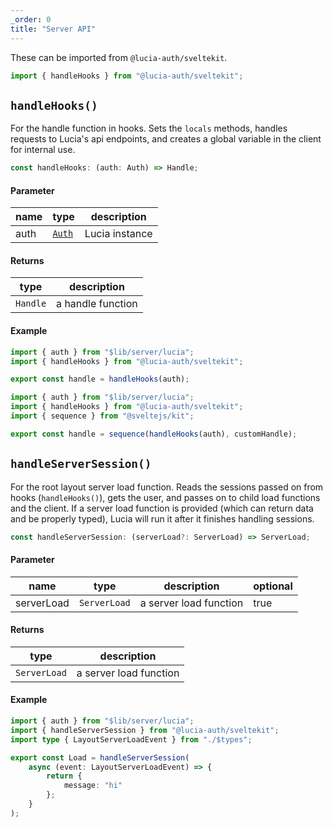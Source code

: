 ```yaml
---
_order: 0
title: "Server API"
---
```


These can be imported from `@lucia-auth/sveltekit`.

```ts
import { handleHooks } from "@lucia-auth/sveltekit";
```

## `handleHooks()`

For the handle function in hooks. Sets the `locals` methods, handles requests to Lucia's api endpoints, and creates a global variable in the client for internal use.

```ts
const handleHooks: (auth: Auth) => Handle;
```

#### Parameter

| name | type                                        | description    |
| ---- | ------------------------------------------- | -------------- |
| auth | [`Auth`](/reference/types/lucia-types#auth) | Lucia instance |

#### Returns

| type     | description       |
| -------- | ----------------- |
| `Handle` | a handle function |

#### Example

```ts
import { auth } from "$lib/server/lucia";
import { handleHooks } from "@lucia-auth/sveltekit";

export const handle = handleHooks(auth);
```

```ts
import { auth } from "$lib/server/lucia";
import { handleHooks } from "@lucia-auth/sveltekit";
import { sequence } from "@sveltejs/kit";

export const handle = sequence(handleHooks(auth), customHandle);
```

## `handleServerSession()`

For the root layout server load function. Reads the sessions passed on from hooks (`handleHooks()`), gets the user, and passes on to child load functions and the client. If a server load function is provided (which can return data and be properly typed), Lucia will run it after it finishes handling sessions.

```ts
const handleServerSession: (serverLoad?: ServerLoad) => ServerLoad;
```

#### Parameter

| name       | type         | description            | optional |
| ---------- | ------------ | ---------------------- | -------- |
| serverLoad | `ServerLoad` | a server load function | true     |

#### Returns

| type         | description            |
| ------------ | ---------------------- |
| `ServerLoad` | a server load function |

#### Example

```ts
import { auth } from "$lib/server/lucia";
import { handleServerSession } from "@lucia-auth/sveltekit";
import type { LayoutServerLoadEvent } from "./$types";

export const Load = handleServerSession(
	async (event: LayoutServerLoadEvent) => {
		return {
			message: "hi"
		};
	}
);
```
